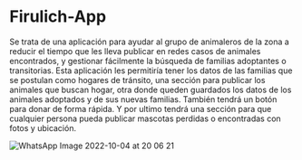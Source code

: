 
# Firulich-App


Se trata de una aplicación para ayudar al grupo de animaleros de la zona a reducir el tiempo que les lleva publicar en redes casos de animales encontrados, y gestionar fácilmente la búsqueda de familias adoptantes o transitorias. 
Esta aplicación les permitiría tener los datos de las familias que se postulan como hogares de tránsito, una sección para publicar los animales que buscan hogar, otra donde queden guardados los datos de los animales adoptados y de sus nuevas familias. También tendrá un botón para donar de forma rápida. 
Y por ultimo tendrá una sección para que cualquier persona pueda publicar mascotas perdidas o encontradas con fotos y ubicación. 



![WhatsApp Image 2022-10-04 at 20 06 21](https://user-images.githubusercontent.com/85176308/193947301-5b0129db-0ca0-4f32-a89b-a704c1bec8c8.jpeg)
